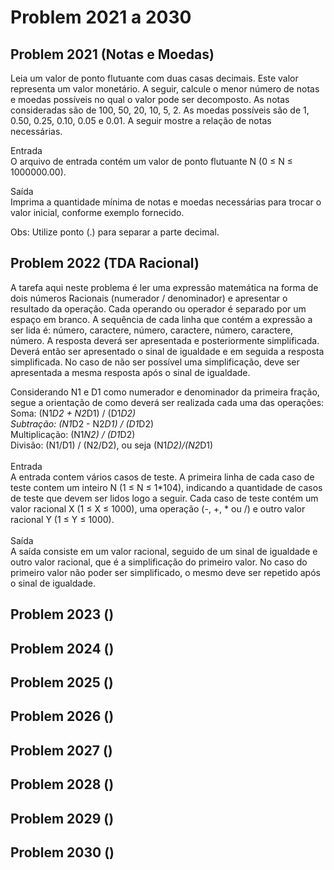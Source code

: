 # Problem 2021 a 2030

## Problem 2021 (Notas e Moedas)

Leia um valor de ponto flutuante com duas casas decimais. Este valor representa um valor monetário. A seguir, calcule o menor número de notas e moedas possíveis no qual o valor pode ser decomposto. As notas consideradas são de 100, 50, 20, 10, 5, 2. As moedas possíveis são de 1, 0.50, 0.25, 0.10, 0.05 e 0.01. A seguir mostre a relação de notas necessárias.

Entrada<br>
O arquivo de entrada contém um valor de ponto flutuante N (0 ≤ N ≤ 1000000.00).

Saída<br>
Imprima a quantidade mínima de notas e moedas necessárias para trocar o valor inicial, conforme exemplo fornecido.

Obs: Utilize ponto (.) para separar a parte decimal.

## Problem 2022 (TDA Racional)

A tarefa aqui neste problema é ler uma expressão matemática na forma de dois números Racionais (numerador / denominador) e apresentar o resultado da operação. Cada operando ou operador é separado por um espaço em branco. A sequência de cada linha que contém a expressão a ser lida é: número, caractere, número, caractere, número, caractere, número. A resposta deverá ser apresentada e posteriormente simplificada. Deverá então ser apresentado o sinal de igualdade e em seguida a resposta simplificada. No caso de não ser possível uma simplificação, deve ser apresentada a mesma resposta após o sinal de igualdade.<br>

Considerando N1 e D1 como numerador e denominador da primeira fração, segue a orientação de como deverá ser realizada cada uma das operações:<br>
Soma: (N1*D2 + N2*D1) / (D1*D2)<br>
Subtração: (N1*D2 - N2*D1) / (D1*D2)<br>
Multiplicação: (N1*N2) / (D1*D2)<br>
Divisão: (N1/D1) / (N2/D2), ou seja (N1*D2)/(N2*D1)<br><br>
Entrada<br>
A entrada contem vários casos de teste. A primeira linha de cada caso de teste contem um inteiro N (1 ≤ N ≤ 1*104), indicando a quantidade de casos de teste que devem ser lidos logo a seguir. Cada caso de teste contém um valor racional X (1 ≤ X ≤ 1000), uma operação (-, +, * ou /) e outro valor racional Y (1 ≤ Y ≤ 1000).<br><br>
Saída<br>
A saída consiste em um valor racional, seguido de um sinal de igualdade e outro valor racional, que é a simplificação do primeiro valor. No caso do primeiro valor não poder ser simplificado, o mesmo deve ser repetido após o sinal de igualdade.

## Problem 2023 ()

## Problem 2024 ()

## Problem 2025 ()

## Problem 2026 ()

## Problem 2027 ()

## Problem 2028 ()

## Problem 2029 ()

## Problem 2030 ()
